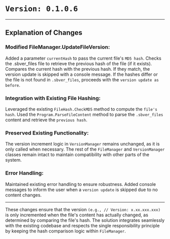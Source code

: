  
# ``Version: 0.1.0.6``
***
## Explanation of Changes

### Modified FileManager.UpdateFileVersion:

Added a parameter ``currentHash`` to pass the current file's ``MD5 hash``.
Checks the .sbver_files file to retrieve the previous hash of the file (if it exists).
Compares the current hash with the previous hash. If they match, the version update is skipped with a console message.
If the hashes differ or the file is not found in ``.sbver_files``, proceeds with the ``version update as before``.


### Integration with Existing File Hashing:

Leveraged the existing ``FileHash.CheckMD5`` method to compute the ``file's hash``.
Used the ``Program.ParseFileContent`` method to parse the ``.sbver_files`` content and retrieve the ``previous hash``.


### Preserved Existing Functionality:

The version increment logic in ``VersionManager`` remains unchanged, as it is only called when necessary.
The rest of the `FileManager` and `VersionManager` classes remain intact to maintain compatibility with other parts of the system.


### Error Handling:

Maintained existing error handling to ensure robustness.
Added console messages to inform the user when a ``version update`` is skipped due to no content changes.

***

These changes ensure that the version `(e.g., // Version: x.xx.xxx.xxx)` is only incremented when the file's content has actually changed, as determined by comparing the file's hash. The solution integrates seamlessly with the existing codebase and respects the single responsibility principle by keeping the hash comparison logic within `FileManager`.